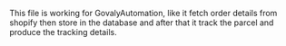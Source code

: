 This file is working for GovalyAutomation, like it fetch order details from shopify then store in the database and after that it track the parcel and produce the tracking details.
